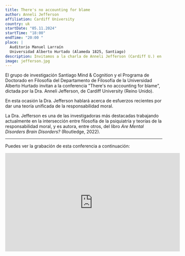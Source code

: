 ```yaml
---
title: There's no accounting for blame
author: Anneli Jefferson
affiliation: Cardiff University
country: uk
startDate: "05.11.2024"
startTime: "18:00"
endTime: "20:00 "
place: |
  Auditorio Manuel Larraín  
  Universidad Alberto Hurtado (Alameda 1825, Santiago)
description: Invitamos a la charla de Anneli Jefferson (Cardiff U.) en el Auditorio Manuel Larraín, 05.11.2024 - 18:00. ¡Inscríbete aquí!
image: jefferson.jpg
---
```


El grupo de investigación Santiago Mind & Cognition y el Programa de Doctorado en Filosofía del Departamento de Filosofía de la Universidad Alberto Hurtado invitan a la conferencia "There's no accounting for blame", dictada por la Dra. Anneli Jefferson, de Cardiff University (Reino Unido).

En esta ocasión la Dra. Jefferson hablará acerca de esfuerzos recientes por dar una teoría unificada de la responsabilidad moral.
	
La Dra. Jefferson es una de las investigadoras más destacadas trabajando actualmente en la intersección entre filosofía de la psiquiatría y teorías de la responsabilidad moral, y es autora, entre otros, del libro _Are Mental Disorders Brain Disorders?_ (Routledge, 2022). 

---

Puedes ver la grabación de esta conferencia a continuación:

<div class="youtube-iframe">
<iframe width="560" height="315" src="https://www.youtube.com/embed/hME_zB0YpYc?si=Fn-OCtGLdWI2lhHq" title="YouTube video player" frameborder="0" allow="accelerometer; autoplay; clipboard-write; encrypted-media; gyroscope; picture-in-picture; web-share" referrerpolicy="strict-origin-when-cross-origin" allowfullscreen></iframe>
</div>

</div>
</div>